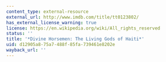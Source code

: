 ```yaml
---
content_type: external-resource
external_url: http://www.imdb.com/title/tt0123802/
has_external_license_warning: true
license: https://en.wikipedia.org/wiki/All_rights_reserved
status: ''
title: '*Divine Horsemen: The Living Gods of Haiti*'
uid: d12905a8-75a7-488f-85fa-739461e8202e
wayback_url: ''
---
```

